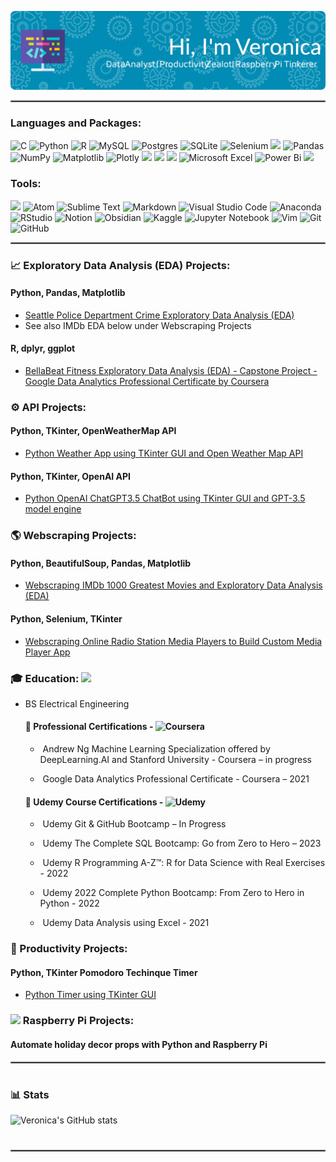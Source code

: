 ![Header](./github-header-image2.png)


<hr style="border: 1px solid gray">

### Languages and Packages:
<p float="left">
  
  ![C](https://img.shields.io/badge/c-%2300599C.svg?style=for-the-badge&logo=c&logoColor=white)
  ![Python](https://img.shields.io/badge/python-3670A0?style=for-the-badge&logo=python&logoColor=ffdd54)
  ![R](https://img.shields.io/badge/r-%23276DC3.svg?style=for-the-badge&logo=r&logoColor=white)
  ![MySQL](https://img.shields.io/badge/mysql-%2300f.svg?style=for-the-badge&logo=mysql&logoColor=white)
  ![Postgres](https://img.shields.io/badge/postgres-%23316192.svg?style=for-the-badge&logo=postgresql&logoColor=white)
  ![SQLite](https://img.shields.io/badge/sqlite-%2307405e.svg?style=for-the-badge&logo=sqlite&logoColor=white)
  ![Selenium](https://img.shields.io/badge/-selenium-%43B02A?style=for-the-badge&logo=selenium&logoColor=white)
  <img src= "https://img.shields.io/badge/-BeautifulSoup-maroon" />
  ![Pandas](https://img.shields.io/badge/pandas-%23150458.svg?style=for-the-badge&logo=pandas&logoColor=white)
  ![NumPy](https://img.shields.io/badge/numpy-%23013243.svg?style=for-the-badge&logo=numpy&logoColor=white)
  ![Matplotlib](https://img.shields.io/badge/Matplotlib-%23ffffff.svg?style=for-the-badge&logo=Matplotlib&logoColor=black)
  ![Plotly](https://img.shields.io/badge/Plotly-%233F4F75.svg?style=for-the-badge&logo=plotly&logoColor=white)
  <img src= "https://img.shields.io/badge/-Seaborn-teal" />
  <img src= "https://img.shields.io/badge/-GGPlot2-brightgreen" />
  <img src= "https://img.shields.io/badge/-Tableau-blue" />
  ![Microsoft Excel](https://img.shields.io/badge/Microsoft_Excel-217346?style=for-the-badge&logo=microsoft-excel&logoColor=white)
  ![Power Bi](https://img.shields.io/badge/power_bi-F2C811?style=for-the-badge&logo=powerbi&logoColor=black)
  <img src= "https://img.shields.io/badge/-Power%20Query-green" />
  
  <!-- =====
  <img src="https://raw.githubusercontent.com/github/explore/f3e22f0dca2be955676bc70d6214b95b13354ee8/topics/c/c.png" width="40" />
  <img src="https://raw.githubusercontent.com/github/explore/80688e429a7d4ef2fca1e82350fe8e3517d3494d/topics/python/python.png" width="40" />
  <img src="https://bit.ly/3SwfhYy" width="30" />
  <img src="https://upload.wikimedia.org/wikipedia/commons/0/01/Created_with_Matplotlib-logo.svg" width="30" />
  <img src="https://logowiki.net/uploads/logo/s/selenium-logo.svg" width="30" />
  <img src="https://cdn.freebiesupply.com/logos/large/2x/flask-logo-png-transparent.png" width="30" />
  <img src="https://raw.githubusercontent.com/github/explore/80688e429a7d4ef2fca1e82350fe8e3517d3494d/topics/r/r.png" width="40" />
  <img src="https://ggplot2.tidyverse.org/logo.png" width="30" />
  <img src="https://raw.githubusercontent.com/github/explore/80688e429a7d4ef2fca1e82350fe8e3517d3494d/topics/postgresql/postgresql.png" width="30" /> 
  <img src="https://logos-world.net/wp-content/uploads/2021/10/Tableau-Symbol.png" width="60" />
  ========
  -->
  
</p>

### Tools:
<p float="left">

<img src= "https://img.shields.io/badge/CLI-UNIX-black" /> ![Atom](https://img.shields.io/badge/Atom-%2366595C.svg?style=for-the-badge&logo=atom&logoColor=white)
![Sublime Text](https://img.shields.io/badge/sublime_text-%23575757.svg?style=for-the-badge&logo=sublime-text&logoColor=important)
![Markdown](https://img.shields.io/badge/markdown-%23000000.svg?style=for-the-badge&logo=markdown&logoColor=white)
![Visual Studio Code](https://img.shields.io/badge/Visual%20Studio%20Code-0078d7.svg?style=for-the-badge&logo=visual-studio-code&logoColor=white)
![Anaconda](https://img.shields.io/badge/Anaconda-%2344A833.svg?style=for-the-badge&logo=anaconda&logoColor=white)
![RStudio](https://img.shields.io/badge/RStudio-4285F4?style=for-the-badge&logo=rstudio&logoColor=white)
![Notion](https://img.shields.io/badge/Notion-%23000000.svg?style=for-the-badge&logo=notion&logoColor=white)
![Obsidian](https://img.shields.io/badge/Obsidian-%23483699.svg?style=for-the-badge&logo=obsidian&logoColor=white)
![Kaggle](https://img.shields.io/badge/Kaggle-035a7d?style=for-the-badge&logo=kaggle&logoColor=white)
![Jupyter Notebook](https://img.shields.io/badge/jupyter-%23FA0F00.svg?style=for-the-badge&logo=jupyter&logoColor=white)
![Vim](https://img.shields.io/badge/VIM-%2311AB00.svg?style=for-the-badge&logo=vim&logoColor=white)
![Git](https://img.shields.io/badge/git-%23F05033.svg?style=for-the-badge&logo=git&logoColor=white)
![GitHub](https://img.shields.io/badge/github-%23121011.svg?style=for-the-badge&logo=github&logoColor=white)
  
  <!--    ========
  
  <img src="https://raw.githubusercontent.com/github/explore/d92924b1d925bb134e308bd29c9de6c302ed3beb/topics/terminal/terminal.png" width="30" />
  <img src="https://code.visualstudio.com/assets/images/code-stable.png" width="30" /> 
  <img src="https://raw.githubusercontent.com/github/explore/a4691f04ff219c1c2aa02fc61fda41aa43f1459a/topics/jupyter-notebook/jupyter-notebook.png" width="30" />
  <img src="https://anaconda.org/static/img/anaconda-symbol.svg" width="30" />
  <img src="https://github.githubassets.com/images/modules/logos_page/GitHub-Mark.png" width="40" /> 
=============
-->
</p>

<hr style="border: 1px solid gray">

###  📈 Exploratory Data Analysis (EDA) Projects:

   #### Python, Pandas, Matplotlib
   * [Seattle Police Department Crime Exploratory Data Analysis (EDA)](https://www.kaggle.com/code/veronicalaven/seattle-pd-crime-eda)
   * See also IMDb EDA below under Webscraping Projects

   #### R, dplyr, ggplot
   * [BellaBeat Fitness Exploratory Data Analysis (EDA) - Capstone Project - Google Data Analytics Professional Certificate by Coursera](https://www.kaggle.com/code/veronicalaven/capstone-project-2021-bellabeat-case-study)

### ⚙️ API Projects:

   #### Python, TKinter, OpenWeatherMap API
   * [Python Weather App using TKinter GUI and Open Weather Map API](https://github.com/VeronicaLaven/weather_tk_gui_app.git)

   #### Python, TKinter, OpenAI API
   * [Python OpenAI ChatGPT3.5 ChatBot using TKinter GUI and GPT-3.5 model engine](https://github.com/VeronicaLaven/python_chatgpt3_tkinter_gui.git)

### 🌎 Webscraping Projects:
   #### Python, BeautifulSoup, Pandas, Matplotlib
   * [Webscraping IMDb 1000 Greatest Movies and Exploratory Data Analysis (EDA)](https://github.com/VeronicaLaven/IMDb_webscrape_plus_EDA_python.git)
   
   #### Python, Selenium, TKinter
   * [Webscraping Online Radio Station Media Players to Build Custom Media Player App](https://github.com/VeronicaLaven/custom_music_player.git)
    
### 🎓 Education: <img src="https://1000logos.net/wp-content/uploads/2021/07/UTEP-Miners-logo.png" width="100" />   
* BS Electrical Engineering

  #### 📜 Professional Certifications - ![Coursera](https://img.shields.io/badge/Coursera-%230056D2.svg?style=for-the-badge&logo=Coursera&logoColor=white)
  
  *  Andrew Ng Machine Learning Specialization offered by DeepLearning.AI and Stanford University - Coursera – in progress

  *  Google Data Analytics Professional Certificate - Coursera – 2021
  
  #### 📜 Udemy Course Certifications - ![Udemy](https://img.shields.io/badge/Udemy-A435F0?style=for-the-badge&logo=Udemy&logoColor=white)
  
  *  Udemy Git & GitHub Bootcamp – In Progress

  *  Udemy The Complete SQL Bootcamp: Go from Zero to Hero – 2023

  *  Udemy R Programming A-Z™: R for Data Science with Real Exercises - 2022

  *  Udemy 2022 Complete Python Bootcamp: From Zero to Hero in Python - 2022
  
  *  Udemy Data Analysis using Excel - 2021



### :dart: Productivity Projects:

   #### Python, TKinter Pomodoro Techinque Timer
   * [Python Timer using TKinter GUI](https://github.com/VeronicaLaven/python_timer.git)


### <img src= "https://download.logo.wine/logo/Raspberry_Pi/Raspberry_Pi-Logo.wine.png" width="60"/> Raspberry Pi Projects: 
   #### Automate holiday decor props with Python and Raspberry Pi

<hr style="border: 1px solid gray">


#

### 📊 Stats

![Veronica's GitHub stats](https://github-readme-stats.vercel.app/api?username=veronicalaven&show_icons=true&theme=bear)

<!-- ![GitHub Streak](https://streak-stats.demolab.com?user=VeronicaLaven&theme=bear&border_radius=4.5) -->

#

<hr style="border: 1px solid gray">

<!--
**VeronicaLaven/VeronicaLaven** is a ✨ _special_ ✨ repository because its `README.md` (this file) appears on your GitHub profile.

Here are some ideas to get you started:

- 🔭 I’m currently working on ...
- 🌱 I’m currently learning ...
- 👯 I’m looking to collaborate on ...
- 🤔 I’m looking for help with ...
- 💬 Ask me about ...
- 📫 How to reach me: ...
- 😄 Pronouns: ...
- ⚡ Fun fact: ...
-->
